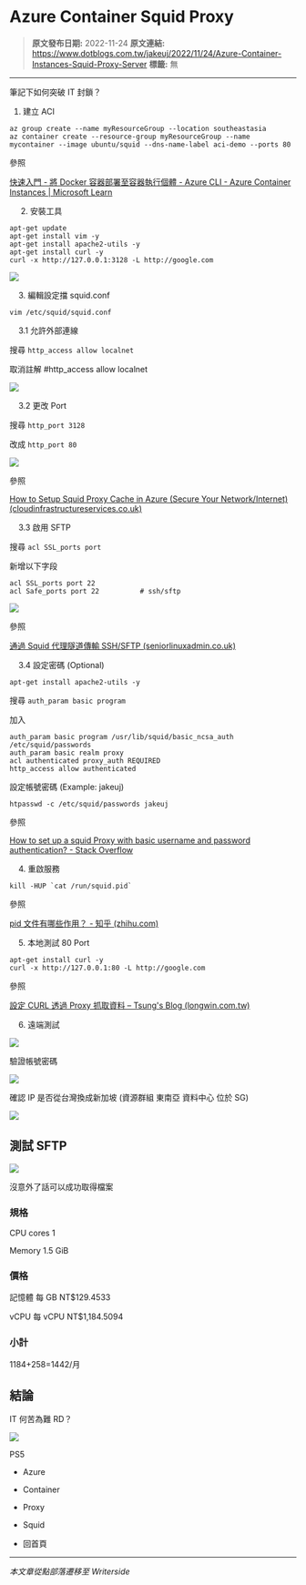 # Azure Container Squid Proxy

> **原文發布日期:** 2022-11-24
> **原文連結:** https://www.dotblogs.com.tw/jakeuj/2022/11/24/Azure-Container-Instances-Squid-Proxy-Server
> **標籤:** 無

---

筆記下如何突破 IT 封鎖？

1. 建立 ACI

```
az group create --name myResourceGroup --location southeastasia
az container create --resource-group myResourceGroup --name mycontainer --image ubuntu/squid --dns-name-label aci-demo --ports 80
```

參照

[快速入門 - 將 Docker 容器部署至容器執行個體 - Azure CLI - Azure Container Instances | Microsoft Learn](https://learn.microsoft.com/zh-tw/azure/container-instances/container-instances-quickstart)

     2. 安裝工具

```
apt-get update
apt-get install vim -y
apt-get install apache2-utils -y
apt-get install curl -y
curl -x http://127.0.0.1:3128 -L http://google.com
```

![](https://dotblogsfile.blob.core.windows.net/user/jakeuj/33840f72-0efb-417b-8412-1b87707e655b/1669279373.png.png)

    3. 編輯設定擋 squid.conf

`vim /etc/squid/squid.conf`

    3.1 允許外部連線

搜尋 `http_access allow localnet`

取消註解 #http\_access allow localnet

![](https://dotblogsfile.blob.core.windows.net/user/jakeuj/33840f72-0efb-417b-8412-1b87707e655b/1669279676.png.png)

    3.2 更改 Port

搜尋 `http_port 3128`

改成 `http_port 80`

![](https://dotblogsfile.blob.core.windows.net/user/jakeuj/33840f72-0efb-417b-8412-1b87707e655b/1669279934.png.png)

參照

[How to Setup Squid Proxy Cache in Azure (Secure Your Network/Internet) (cloudinfrastructureservices.co.uk)](https://cloudinfrastructureservices.co.uk/how-to-setup-squid-proxy-cache-in-azure/)

    3.3 啟用 SFTP

搜尋 `acl SSL_ports port`

新增以下字段

```
acl SSL_ports port 22
acl Safe_ports port 22          # ssh/sftp
```

![](https://dotblogsfile.blob.core.windows.net/user/jakeuj/33840f72-0efb-417b-8412-1b87707e655b/1669281158.png.png)

參照

[通過 Squid 代理隧道傳輸 SSH/SFTP (seniorlinuxadmin.co.uk)](https://www.seniorlinuxadmin.co.uk/ssh-over-proxy.html)

    3.4 設定密碼 (Optional)

`apt-get install apache2-utils -y`

搜尋 `auth_param basic program`

加入

```
auth_param basic program /usr/lib/squid/basic_ncsa_auth /etc/squid/passwords
auth_param basic realm proxy
acl authenticated proxy_auth REQUIRED
http_access allow authenticated
```

設定帳號密碼 (Example: jakeuj)

```
htpasswd -c /etc/squid/passwords jakeuj
```

參照

[How to set up a squid Proxy with basic username and password authentication? - Stack Overflow](https://stackoverflow.com/questions/3297196/how-to-set-up-a-squid-proxy-with-basic-username-and-password-authentication)

    4. 重啟服務

`` kill -HUP `cat /run/squid.pid` ``

參照

[pid 文件有哪些作用？ - 知乎 (zhihu.com)](https://www.zhihu.com/question/20289583)

    5. 本地測試 80 Port

```
apt-get install curl -y
curl -x http://127.0.0.1:80 -L http://google.com
```

參照

[設定 CURL 透過 Proxy 抓取資料 – Tsung's Blog (longwin.com.tw)](https://blog.longwin.com.tw/2014/04/curl-cli-use-proxy-2014/)

    6. 遠端測試

![](https://dotblogsfile.blob.core.windows.net/user/jakeuj/33840f72-0efb-417b-8412-1b87707e655b/1669280521.png.png)

驗證帳號密碼

![](https://dotblogsfile.blob.core.windows.net/user/jakeuj/33840f72-0efb-417b-8412-1b87707e655b/1669285340.png.png)

確認 IP 是否從台灣換成新加坡 (資源群組 東南亞 資料中心 位於 SG)

![](https://dotblogsfile.blob.core.windows.net/user/jakeuj/33840f72-0efb-417b-8412-1b87707e655b/1669280578.png.png)

## 測試 SFTP

![](https://dotblogsfile.blob.core.windows.net/user/jakeuj/33840f72-0efb-417b-8412-1b87707e655b/1669281376.png.png)

沒意外了話可以成功取得檔案

### 規格

CPU cores 1

Memory 1.5 GiB

### 價格

記憶體 每 GB NT$129.4533

vCPU 每 vCPU NT$1,184.5094

### 小計

1184+258=1442/月

## 結論

IT 何苦為難 RD？

![](https://card.psnprofiles.com/1/jakeuj.png)

PS5

* Azure
* Container
* Proxy
* Squid

* 回首頁

---

*本文章從點部落遷移至 Writerside*
